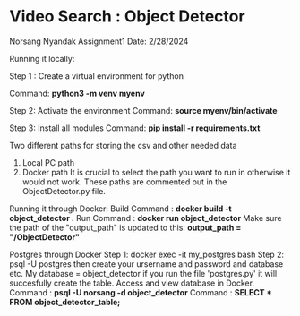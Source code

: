 # Video Search : Object Detector

Norsang Nyandak Assignment1 Date: 2/28/2024

Running it locally:

Step 1 : Create a virtual environment for python

Command: **python3 -m venv myenv**

Step 2: Activate the environment
Command: **source myenv/bin/activate**

Step 3: Install all modules
Command: **pip install -r requirements.txt**

Two different paths for storing the csv and other needed data 
1) Local PC path 
2) Docker path
It is crucial to select the path you want to run in otherwise it would not work. These paths are commented out in the ObjectDetector.py file.


Running it through Docker:
Build Command : **docker build -t object_detector .**
Run Command : **docker run object_detector**
Make sure the path of the "output_path" is updated to this:
**output_path = "/ObjectDetector"**



Postgres through Docker
Step 1: docker exec -it my_postgres bash
Step 2: psql -U postgres
then create your ursername and password and database etc.
My database = object_detector
if you run the file 'postgres.py'
it will succesfully create the table.
Access and view database in Docker.
Command : **psql -U norsang -d object_detector**
Command : **SELECT * FROM object_detector_table;**
